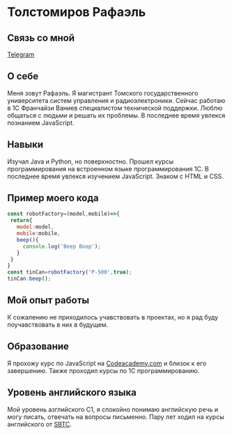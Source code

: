 # Толстомиров Рафаэль
## Связь со мной
[Telegram](https://t.me/kisesaiyajin)
## О себе
Меня зовут Рафаэль. Я магистрант Томского государственного университета систем управления и радиоэлектроники. Сейчас работаю в 1С Франчайзи Ваниев  специалистом технической поддержки. Люблю общаться с людьми и решать их проблемы. В последнее время увлекся познанием JavaScript.
 ## Навыки
 Изучал Java и Python, но поверхностно. Прошел курсы программирования на встроенном языке программирования 1С. В последнее время увлекся изучением JavaScript. Знаком с HTML и CSS.
 ## Пример моего кода
 ```javascript
 const robotFactory=(model,mobile)=>{
  return{
    model:model,
    mobile:mobile,
    beep(){
      console.log('Beep Boop');
    }
  }
}
const tinCan=robotFactory('P-500',true);
tinCan.beep();
```
## Мой опыт работы
К сожалению не приходилось учавствовать в проектах, но я рад буду поучавствовать в них в будущем.
## Образование
Я прохожу курс по JavaScript на [Codeacademy.com](https://www.codecademy.com/) и близок к его завершению. Также проходил курсы по 1С программированию.
## Уровень английского языка
Мой уровень азглийского C1, я спокойно понимаю английскую речь и могу писать, отвечать на вопросы письменно. Пару лет ходил на курсы английского от [SBTC](https://sbtc.kz/).